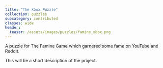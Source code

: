 ```yaml
---
title: "The Xbox Puzzle"
collection: puzzles
subcategory: contributed
classes: wide
header: 
  teaser: /assets/images/puzzles/famine_xbox.png
---
```


A puzzle for The Famine Game which garnered some fame on YouTube and Reddit.



This will be a short description of the project.